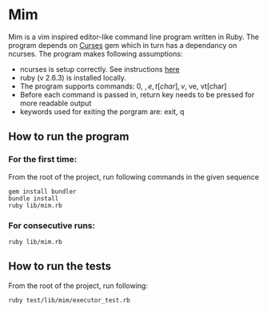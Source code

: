# Mim

Mim is a vim inspired editor-like command line program written in Ruby.
The program depends on [Curses](https://github.com/ruby/curses) gem which in turn has a dependancy on ncurses. The program makes following assumptions:

* ncurses is setup correctly. See instructions [here](https://gist.github.com/cnruby/960344)
* ruby (v 2.6.3) is installed locally.
* The program supports commands: 0, $, e, t[char], v$, ve, vt[char]
* Before each command is passed in, return key needs to be pressed for more readable output
* keywords used for exiting the porgram are: exit, q

## How to run the program

### For the first time:
From the root of the project, run following commands in the given sequence

```
gem install bundler
bundle install
ruby lib/mim.rb
```

### For consecutive runs:
```
ruby lib/mim.rb
```

## How to run the tests
From the root of the project, run following:
```
ruby test/lib/mim/executor_test.rb
```
